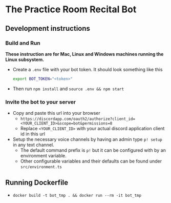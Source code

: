 # The Practice Room Recital Bot

## Development instructions

### Build and Run

**These instruction are for Mac, Linux and Windows machines running the Linux subsystem.**

- Create a `.env` file with your bot token. It should look something like this
    ```bash
    export BOT_TOKEN="<token>"
    ```

- Then run
    `npm install` and `source .env && npm start`

### Invite the bot to your server

- Copy and paste this url into your browser
    - `https://discordapp.com/oauth2/authorize?client_id=<YOUR_CLIENT_ID>&scope=bot&permissions=8`
    - Replace `<YOUR_CLIENT_ID>` with your actual discord application client id in this url
- Setup the necessary voice channels by having an admin type `p! setup` in any text channel.
    - The default command prefix is `p!` but it can be configured with by an environment variable.
    - Other configurable variables and their defaults can be found under `src/environment.ts`

## Running Dockerfile

- `docker build -t bot_tmp . && docker run --rm -it bot_tmp`
